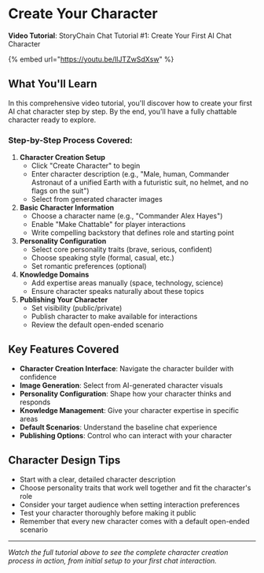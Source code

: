 # Create Your Character

**Video Tutorial**: StoryChain Chat Tutorial #1: Create Your First AI Chat Character&#x20;

{% embed url="https://youtu.be/IlJTZwSdXsw" %}

## What You'll Learn

In this comprehensive video tutorial, you'll discover how to create your first AI chat character step by step. By the end, you'll have a fully chattable character ready to explore.

### Step-by-Step Process Covered:

1. **Character Creation Setup**
   * Click "Create Character" to begin
   * Enter character description (e.g., "Male, human, Commander Astronaut of a unified Earth with a futuristic suit, no helmet, and no flags on the suit")
   * Select from generated character images
2. **Basic Character Information**
   * Choose a character name (e.g., "Commander Alex Hayes")
   * Enable "Make Chattable" for player interactions
   * Write compelling backstory that defines role and starting point
3. **Personality Configuration**
   * Select core personality traits (brave, serious, confident)
   * Choose speaking style (formal, casual, etc.)
   * Set romantic preferences (optional)
4. **Knowledge Domains**
   * Add expertise areas manually (space, technology, science)
   * Ensure character speaks naturally about these topics
5. **Publishing Your Character**
   * Set visibility (public/private)
   * Publish character to make available for interactions
   * Review the default open-ended scenario

## Key Features Covered

* **Character Creation Interface**: Navigate the character builder with confidence
* **Image Generation**: Select from AI-generated character visuals
* **Personality Configuration**: Shape how your character thinks and responds
* **Knowledge Management**: Give your character expertise in specific areas
* **Default Scenarios**: Understand the baseline chat experience
* **Publishing Options**: Control who can interact with your character

## Character Design Tips

* Start with a clear, detailed character description
* Choose personality traits that work well together and fit the character's role
* Consider your target audience when setting interaction preferences
* Test your character thoroughly before making it public
* Remember that every new character comes with a default open-ended scenario

***

_Watch the full tutorial above to see the complete character creation process in action, from initial setup to your first chat interaction._
